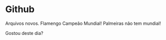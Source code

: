 # Github


Arquivos novos. Flamengo Campeão Mundial!
Palmeiras não tem mundial!


Gostou deste dia?
